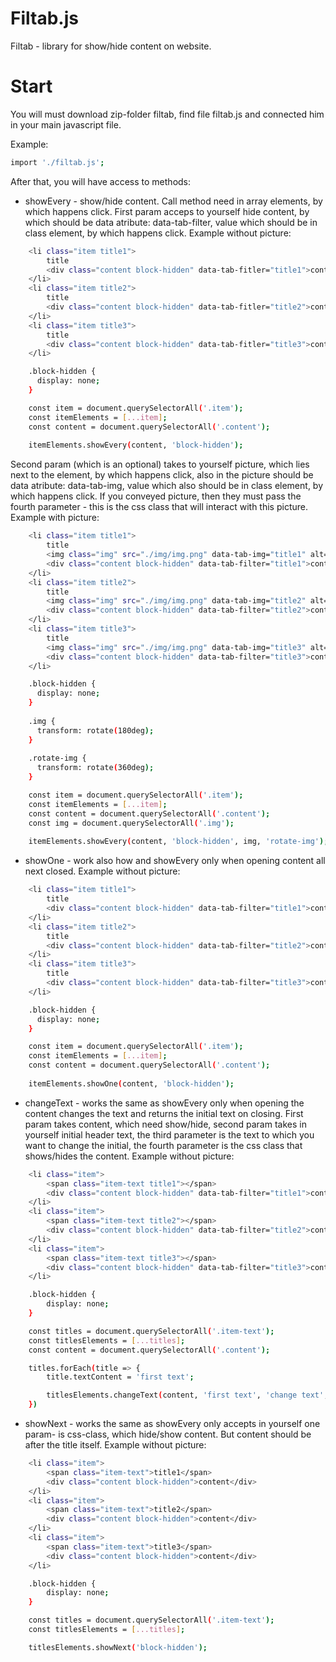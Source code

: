 # Filtab.js
Filtab - library for show/hide content on website.

# Start
You will must download zip-folder filtab, find file filtab.js and connected him in your main javascript file.

Example:
```sh
import './filtab.js';
```

After that, you will have access to methods:
*   showEvery - show/hide content. Call method need in array elements,
by which happens click. First param acceps to yourself hide content, by which should be data atribute: data-tab-filter, value which should be in class element, by which happens click.
Example without picture:

```sh
	<li class="item title1">
		title
		<div class="content block-hidden" data-tab-fitler="title1">content</div>
	</li>
	<li class="item title2">
		title
		<div class="content block-hidden" data-tab-fitler="title2">content</div>
	</li>
	<li class="item title3">
		title
		<div class="content block-hidden" data-tab-fitler="title3">content</div>
	</li>
```
```sh
	.block-hidden {
	  display: none;
	}
```
	     
```sh
	const item = document.querySelectorAll('.item');
	const itemElements = [...item];
	const content = document.querySelectorAll('.content');
	      
	itemElements.showEvery(content, 'block-hidden');
```

Second param (which is an optional) takes to yourself picture, which lies next to the element, by which happens click, also in the picture should be data atribute: data-tab-img, value which also should be in class element, by which happens click. If you conveyed picture, then they must pass the fourth parameter - this is the css class that will interact with this picture.
Example with picture:

```sh
	<li class="item title1">
		title
		<img class="img" src="./img/img.png" data-tab-img="title1" alt="img" />
		<div class="content block-hidden" data-tab-filter="title1">content</div>
	</li>
	<li class="item title2">
		title
		<img class="img" src="./img/img.png" data-tab-img="title2" alt="img" />
		<div class="content block-hidden" data-tab-filter="title2">content</div>
	</li>
	<li class="item title3">
		title
		<img class="img" src="./img/img.png" data-tab-img="title3" alt="img" />
		<div class="content block-hidden" data-tab-filter="title3">content</div>
	</li>
```

```sh
	.block-hidden {
	  display: none;
	}
	
	.img {
	  transform: rotate(180deg);
	}
	
	.rotate-img {
	  transform: rotate(360deg);
	} 
```

```sh
	const item = document.querySelectorAll('.item');
	const itemElements = [...item];
	const content = document.querySelectorAll('.content');
	const img = document.querySelectorAll('.img');
	      
	itemElements.showEvery(content, 'block-hidden', img, 'rotate-img');
```

* showOne - work also how and showEvery only when opening content
all next closed.
Example without picture:

```sh
	<li class="item title1">
		title
		<div class="content block-hidden" data-tab-filter="title1">content</div>
	</li>
	<li class="item title2">
		title
		<div class="content block-hidden" data-tab-filter="title2">content</div>
	</li>
	<li class="item title3">
		title
		<div class="content block-hidden" data-tab-filter="title3">content</div>
	</li>
```

```sh
	.block-hidden {
	  display: none;
	}
```	

```sh
	const item = document.querySelectorAll('.item');
	const itemElements = [...item];
	const content = document.querySelectorAll('.content');
	      
	itemElements.showOne(content, 'block-hidden');
```

* changeText - works the same as showEvery only when 
opening the content changes the text and returns the initial text on closing. First param takes content, which need show/hide, second param takes in yourself initial header text, the third parameter is the text to which you want to change the initial, the fourth parameter is the css class that shows/hides the content.
Example without picture:

```sh
	<li class="item">
        <span class="item-text title1"></span>
        <div class="content block-hidden" data-tab-filter="title1">content</div>
    </li>
	<li class="item">
        <span class="item-text title2"></span>
        <div class="content block-hidden" data-tab-filter="title2">content</div>
    </li>
	<li class="item">
        <span class="item-text title3"></span>
        <div class="content block-hidden" data-tab-filter="title3">content</div>
    </li>
```

```sh
	.block-hidden {
		display: none;
	}
```

```sh
	const titles = document.querySelectorAll('.item-text');
	const titlesElements = [...titles];
	const content = document.querySelectorAll('.content');

	titles.forEach(title => {
		title.textContent = 'first text';

		titlesElements.changeText(content, 'first text', 'change text', 'block-hidden');  
	})
```

* showNext - works the same as showEvery only accepts in yourself
one param- is css-class, which hide/show content. But content should be  after the title itself.
Example without picture:

```sh
	<li class="item">
        <span class="item-text">title1</span>
        <div class="content block-hidden">content</div>
    </li>
    <li class="item">
        <span class="item-text">title2</span> 
        <div class="content block-hidden">content</div>
    </li>
    <li class="item">
        <span class="item-text">title3</span> 
        <div class="content block-hidden">content</div>
    </li>
```

```sh
	.block-hidden {
    	display: none;
	}
```

```sh
	const titles = document.querySelectorAll('.item-text');
	const titlesElements = [...titles];

	titlesElements.showNext('block-hidden');
```